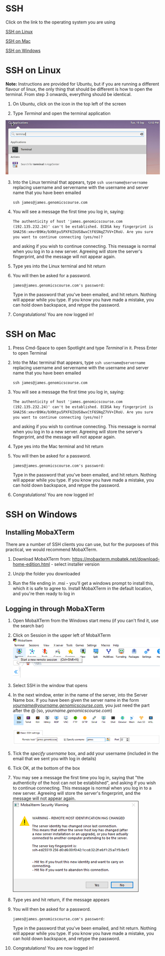 # SSH
Click on the link to the operating system you are using

[SSH on Linux](#sshlinux)

[SSH on Mac](#sshmac)

[SSH on Windows](#sshwindows)

# SSH on Linux<a name="sshlinux"></a>


**Note:** Instructions are provided for Ubuntu, but if you are running a different flavour of linux, the only thing that should be different is how to open the terminal. From step 3 onwards, everything should be identical.


1) On Ubuntu, click on the icon in the top left of the screen


2) Type *Terminal*  and open the terminal application

![](images/linux_find_terminal.png)


3) Into the Linux terminal that appears, type
   ``ssh username@servername``
   replacing username and servername with the username and server name that you have been emailed

   ``ssh james@james.genomicscourse.com``


4) You will see a message the first time you log in, saying:

   ``The authenticity of host 'james.genomicscourse.com (192.135.232.24)' can't be established.
   ECDSA key fingerprint is SHA256:xmvrB9Ke/bXNtpu5PXF6IbUS8wxCtF6SNqZ7VV+IRoU.
   Are you sure you want to continue connecting (yes/no)? ``

   and asking if you wish to continue connecting. This message is normal when you log in to a new server. Agreeing will store the server's fingerprint, and the message will not appear again.

5) Type yes into the Linux terminal and hit return


6) You will then be asked for a password.

   ``james@james.genomicscourse.com's password:``

   Type in the password that you've been emailed, and hit return. Nothing will appear while you type. If you know you have made a mistake, you can hold down backspace, and retype the password.


7) Congratulations! You are now logged in!


# SSH on Mac<a name="sshmac"></a>

1) Press Cmd-Space to open Spotlight and type *Terminal* in it. Press Enter to open Terminal

2) Into the Mac terminal that appears, type
    ``ssh username@servername``
    replacing username and servername with the username and server name that you have been emailed

    ``ssh james@james.genomicscourse.com``


3) You will see a message the first time you log in, saying:

    ``The authenticity of host 'james.genomicscourse.com (192.135.232.24)' can't be established.
    ECDSA key fingerprint is SHA256:xmvrB9Ke/bXNtpu5PXF6IbUS8wxCtF6SNqZ7VV+IRoU.
    Are you sure you want to continue connecting (yes/no)? ``

    and asking if you wish to continue connecting. This message is normal when you log in to a new server. Agreeing will store the server's fingerprint, and the message will not appear again.

4) Type yes into the Mac terminal and hit return


5) You will then be asked for a password.

   ``james@james.genomicscourse.com's password:``

   Type in the password that you've been emailed, and hit return. Nothing will appear while you type. If you know you have made a mistake, you can hold down backspace, and retype the password.

6) Congratulations! You are now logged in!

# SSH on Windows<a name="sshwindows"></a>

## Installing MobaXTerm
There are a number of SSH clients you can use, but for the purposes of this practical, we would recommend MobaXTerm.


1) Download MobaXTerm from:
<https://mobaxterm.mobatek.net/download-home-edition.html> - select installer version

2) Unzip the folder you downloaded


3) Run the file ending in .msi - you'll get a windows prompt to install this, which it is safe to agree to. Install MobaXTerm in the default location, and you're then ready to log in

## Logging in through MobaXTerm
1) Open MobaXTerm from the Windows start menu (if you can't find it, use the search bar)


2) Click on Session in the upper left of MobaXTerm ![](images/mobasession.PNG)


3) Select SSH in the window that opens


4) In the next window, enter in the name of the server, into the Server Name box. If you have been given the server name in the form *yourname@yourname.genomicscourse.com*, you just need the part after the @ (so, *yourname.genomicscourse.com*)
![](images/ssh_login.png)

5) Tick the *specify username* box, and add your username (included in the email that we sent you with log in details)


6) Tick OK, at the bottom of the box


7) You may see a message the first time you log in, saying that "the authenticity of the host can not be established", and asking if you wish to continue connecting. This message is normal when you log in to a new server. Agreeing will store the server's fingerprint, and the message will not appear again.
![](images/warning.png)


8) Type yes and hit return, if the message appears



9) You will then be asked for a password.

    ``james@james.genomicscourse.com's password:``

    Type in the password that you've been emailed, and hit return. Nothing will appear while you type. If you know you have made a mistake, you can hold down backspace, and retype the password.

10) Congratulations! You are now logged in!

